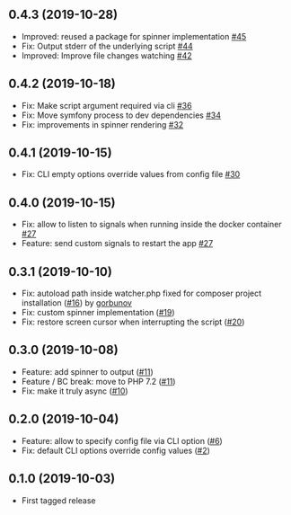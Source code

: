 ## 0.4.3 (2019-10-28)
* Improved: reused a package for spinner implementation [#45](https://github.com/seregazhuk/php-watcher/pull/45)
* Fix: Output stderr of the underlying script [#44](https://github.com/seregazhuk/php-watcher/pull/44) 
* Improved: Improve file changes watching [#42](https://github.com/seregazhuk/php-watcher/pull/42)

## 0.4.2 (2019-10-18)
* Fix: Make script argument required via cli [#36](https://github.com/seregazhuk/php-watcher/pull/36)
* Fix: Move symfony process to dev dependencies [#34](https://github.com/seregazhuk/php-watcher/pull/34) 
* Fix: improvements in spinner rendering [#32](https://github.com/seregazhuk/php-watcher/pull/32)

## 0.4.1 (2019-10-15)
* Fix: CLI empty options override values from config file [#30](https://github.com/seregazhuk/php-watcher/pull/30)

## 0.4.0 (2019-10-15)
* Fix: allow to listen to signals when running inside the docker container [#27](https://github.com/seregazhuk/php-watcher/pull/27)
* Feature: send custom signals to restart the app [#27](https://github.com/seregazhuk/php-watcher/pull/27)

## 0.3.1 (2019-10-10)
* Fix: autoload path inside watcher.php fixed for composer project
 installation  ([#16](https://github.com/seregazhuk/php-watcher/pull/16)) by [gorbunov](https://github.com/gorbunov)
* Fix: custom spinner implementation ([#19](https://github.com/seregazhuk/php-watcher/pull/19))   
* Fix: restore screen cursor when interrupting the script ([#20](https://github.com/seregazhuk/php-watcher/pull/20)) 

## 0.3.0 (2019-10-08)

* Feature: add spinner to output ([#11](https://github.com/seregazhuk/php-watcher/pull/11))
* Feature / BC break: move to PHP 7.2 ([#11](https://github.com/seregazhuk/php-watcher/pull/11))
* Fix: make it truly async ([#10](https://github.com/seregazhuk/php-watcher/pull/10))

## 0.2.0 (2019-10-04)

* Feature: allow to specify config file via CLI option ([#6](https://github.com/seregazhuk/php-watcher/pull/6))
* Fix: default CLI options override config values ([#2](https://github.com/seregazhuk/php-watcher/pull/4))

## 0.1.0 (2019-10-03)

* First tagged release

